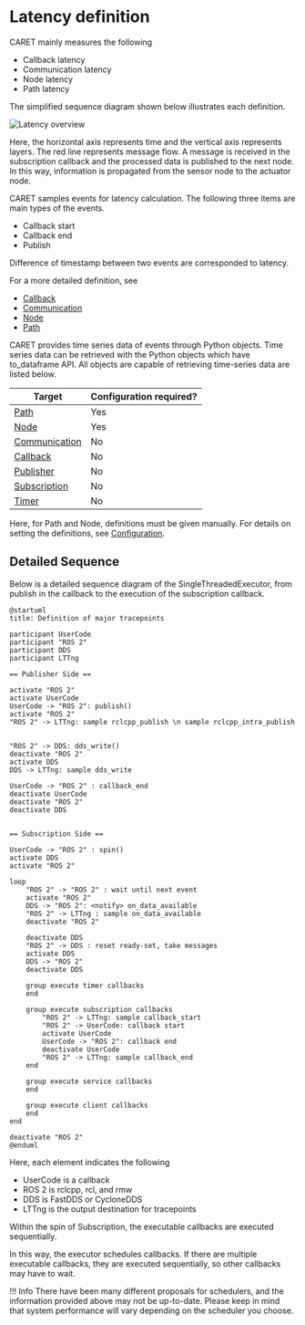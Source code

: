 # Latency definition

CARET mainly measures the following

- Callback latency
- Communication latency
- Node latency
- Path latency

The simplified sequence diagram shown below illustrates each definition.

![Latency overview](../../imgs/latency_overview.png)

Here, the horizontal axis represents time and the vertical axis represents layers.
The red line represents message flow.
A message is received in the subscription callback and the processed data is published to the next node.
In this way, information is propagated from the sensor node to the actuator node.

CARET samples events for latency calculation. The following three items are main types of the events.

- Callback start
- Callback end
- Publish

Difference of timestamp between two events are corresponded to latency.

For a more detailed definition, see

- [Callback](./callback.md)
- [Communication](./communication.md)
- [Node](./node.md)
- [Path](./path.md)

CARET provides time series data of events through Python objects.
Time series data can be retrieved with the Python objects which have to_dataframe API.
All objects are capable of retrieving time-series data are listed below.

| Target                              | Configuration required? |
| ----------------------------------- | ----------------------- |
| [Path](./path.md)                   | Yes                     |
| [Node](./node.md)                   | Yes                     |
| [Communication](./communication.md) | No                      |
| [Callback](./callback.md)           | No                      |
| [Publisher](./publisher.md)         | No                      |
| [Subscription](./subscription.md)   | No                      |
| [Timer](./timer.md)                 | No                      |

Here, for Path and Node, definitions must be given manually.
For details on setting the definitions, see [Configuration](../../configuration/index.md).

## Detailed Sequence

Below is a detailed sequence diagram of the SingleThreadedExecutor, from publish in the callback to the execution of the subscription callback.

```plantuml
@startuml
title: Definition of major tracepoints

participant UserCode
participant "ROS 2"
participant DDS
participant LTTng

== Publisher Side ==

activate "ROS 2"
activate UserCode
UserCode -> "ROS 2": publish()
activate "ROS 2"
"ROS 2" -> LTTng: sample rclcpp_publish \n sample rclcpp_intra_publish


"ROS 2" -> DDS: dds_write()
deactivate "ROS 2"
activate DDS
DDS -> LTTng: sample dds_write

UserCode -> "ROS 2" : callback_end
deactivate UserCode
deactivate "ROS 2"
deactivate DDS


== Subscription Side ==

UserCode -> "ROS 2" : spin()
activate DDS
activate "ROS 2"

loop
    "ROS 2" -> "ROS 2" : wait until next event
    activate "ROS 2"
    DDS -> "ROS 2": <notify> on_data_available
    "ROS 2" -> LTTng : sample on_data_available
    deactivate "ROS 2"

    deactivate DDS
    "ROS 2" -> DDS : reset ready-set, take messages
    activate DDS
    DDS -> "ROS 2"
    deactivate DDS

    group execute timer callbacks
    end

    group execute subscription callbacks
        "ROS 2" -> LTTng: sample callback_start
        "ROS 2" -> UserCode: callback start
        activate UserCode
        UserCode -> "ROS 2": callback end
        deactivate UserCode
        "ROS 2" -> LTTng: sample callback_end
    end

    group execute service callbacks
    end

    group execute client callbacks
    end
end

deactivate "ROS 2"
@enduml
```

Here, each element indicates the following

- UserCode is a callback
- ROS 2 is rclcpp, rcl, and rmw
- DDS is FastDDS or CycloneDDS
- LTTng is the output destination for tracepoints

Within the spin of Subscription, the executable callbacks are executed sequentially.

In this way, the executor schedules callbacks.
If there are multiple executable callbacks, they are executed sequentially, so other callbacks may have to wait.

<prettier-ignore-start>
!!! Info
      There have been many different proposals for schedulers, and the information provided above may not be up-to-date.
      Please keep in mind that system performance will vary depending on the scheduler you choose.
<prettier-ignore-end>
